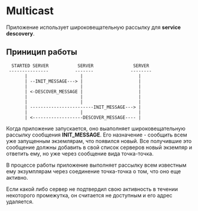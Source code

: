 # Multicast

Приложение использует широковещательную рассылку для **service descovery**.

## Приницип работы

      STARTED SERVER           SERVER               SERVER 
     ---------------          -------              --------
           |                    |                     |
           | --INIT_MESSAGE---> |                     |
           |                    |                     |
           | <-DESCOVER_MESSAGE |                     |
           |                    |                     |
           |                    |                     |
           | ------------------------INIT_MESSAGE---> |
           |                    |                     |
           | <-------------------DESCOVER_MESSAGE---- |


Когда приложение запускается, оно выаполняет широковещательную рассылку сообщения **INIT_MESSAGE**. 
Его назначение - сообщить всем уже запущенным экземлярам, что появился новый.
Все получившие это сообщение должны добавить в свой список серверов новый экземпяр и ответить ему, но уже 
через сообщение вида точка-точка. 

В процессе работы приложение выполняет рассылку всем известным ему экзумплярам 
через соединение точка-точка о том, что оно еще активно. 

Если какой либо сервер не подтвердил свою активность в течении некоторого 
промежутка, он считается не доступным и его адрес удаляется.

